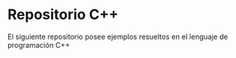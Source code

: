# Repositorio C++

El siguiente repositorio posee ejemplos resueltos en el lenguaje de programación C++
